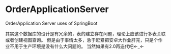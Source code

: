 # OrderApplicationServer
 OrderApplication Server uses of SpringBoot
 
 其实这个数据库的设计是有冗余的，表的建立存在问题，理论上应该进行多表关联或者创建视图查询。
 但是由于事情太多，急于赶紧把安卓大作业肝完，只是个作业不用于生产环境是没有什么大问题的。
 当然如果有2.0再迭代吧←_←
